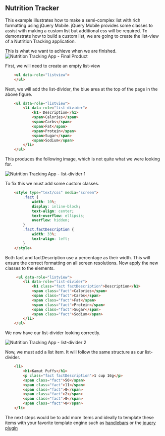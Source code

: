 ## Nutrition Tracker
This example illustrates how to make a semi-complex list with rich formatting using jQuery Mobile.
jQuery Mobile provides some classes to assist with making a custom list but additional css will be required.
To demonstrate how to build a custom list, we are going to create the list-view of a Nutrition Tracking application.

This is what we want to achieve when we are finished.
![Nutrition Tracking App - Final Product](http://github.rim.net/jasscott/jQuery-Mobile-Samples/raw/NutritionTut/NutritionTracker/figures/final.png)

First, we will need to create an empty list-view

```html
    <ul data-role="listview">
    </ul>
```

Next, we will add the list-divider, the blue area at the top of the page in the above figure.

```html
    <ul data-role="listview">
        <li data-role="list-divider">
            <h1> Description</h1>
            <span>Calories</span>
            <span>Carbs</span>
            <span>Fat</span>
            <span>Protein</span>
            <span>Sugar</span>
            <span>Sodium</span>
        </li>
    </ul>
```

This produces the following image, which is not quite what we were looking for.
 
![Nutrition Tracking App - list-divider 1](http://github.rim.net/jasscott/jQuery-Mobile-Samples/raw/NutritionTut/NutritionTracker/figures/list-divider.png)

To fix this we must add some custom classes.

```html
    <style type="text/css" media="screen">
        .fact {
            width: 10%;
            display: inline-block;
            text-align: center;
            text-overflow: ellipsis;
            overflow: hidden;
        }
        .fact.factDescription {
            width: 33%;
            text-align: left;
        }
    </style>
```

Both fact and factDescription use a percentage as their width. This will ensure the correct formatting on all screen resolutions.
Now apply the new classes to the elements.

```html
     <ul data-role="listview">
        <li data-role="list-divider">
            <h1 class="fact factDescription">Description</h1>
            <span class="fact">Calories</span>
            <span class="fact">Carbs</span>
            <span class="fact">Fat</span>
            <span class="fact">Protein</span>
            <span class="fact">Sugar</span>
            <span class="fact">Sodium</span>
        </li>
    </ul>
```

We now have our list-divider looking correctly. 

![Nutrition Tracking App - list-divider 2](http://github.rim.net/jasscott/jQuery-Mobile-Samples/raw/NutritionTut/NutritionTracker/figures/final-list-divider.png)

Now, we must add a list item. It will follow the same structure as our list-divider.

```html
    <li>
        <h1>Kamut Puffs</h1>
        <p class="fact factDescription">1 cup 16g</p>
        <span class="fact">50</span>
        <span class="fact">11</span>
        <span class="fact">0</span>
        <span class="fact">2</span>
        <span class="fact">0</span>
        <span class="fact">0</span>
    </li>
```

The next steps would be to add more items and ideally to template these items with your favorite template engine such as [handlebars](http://handlebarsjs.com/) or the [jquery plugin](http://api.jquery.com/category/plugins/templates/)  
